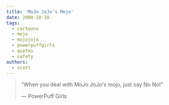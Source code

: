 ```yaml
---
title: 'MoJo JoJo’s Mojo'
date: 2000-10-18
tags:
  - cartoons
  - mojo
  - mojojojo
  - powerpuffgirls
  - quotes
  - safety
authors:
  - scott
---
```


> "When you deal with MoJo JoJo's mojo, just say No No!"
>
> — PowerPuff Girls

